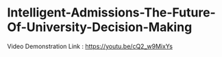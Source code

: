 # Intelligent-Admissions-The-Future-Of-University-Decision-Making

Video Demonstration Link : https://youtu.be/cQ2_w9MixYs
